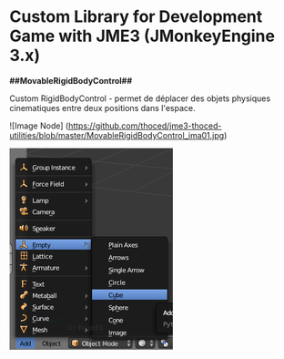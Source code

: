 <h1>Custom Library for Development Game with JME3 (JMonkeyEngine 3.x)</h1>

**##MovableRigidBodyControl##**

Custom RigidBodyControl - permet de déplacer des objets physiques cinematiques entre deux positions dans l'espace.

![Image Node] (https://github.com/thoced/jme3-thoced-utilities/blob/master/MovableRigidBodyControl_ima01.jpg)

![Image Add](https://github.com/thoced/jm3-libraries-tools-game/blob/master/src/images/blender-add-empty.png)
